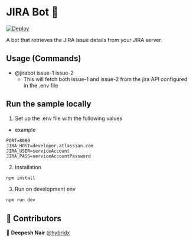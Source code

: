 # JIRA Bot 👋
[![Deploy](https://github.com/associate-run-projects/jbot/actions/workflows/google.yml/badge.svg)](https://github.com/associate-run-projects/jbot/actions/workflows/google.yml)

A bot that retrieves the JIRA issue details from your JIRA server.

## Usage (Commands)

- @jirabot issue-1 issue-2
  - This will fetch both issue-1 and issue-2 from the jira API configured in the .env file

## Run the sample locally
  
1. Set up the .env file with the following values
- example
```
PORT=8080
JIRA_HOST=developer.atlassian.com
JIRA_USER=serviceAccount
JIRA_PASS=serviceAccountPassword
```
2. Installation
```sh
npm install
```
3. Run on development env
```sh
npm run dev
```

## 🤝 Contributors

👤 **Deepesh Nair** [@hybridx](https://github.com/hybridx)
